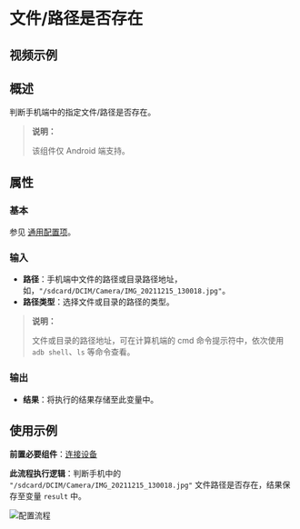 # 文件/路径是否存在

## 视频示例

## 概述

判断手机端中的指定文件/路径是否存在。

> **说明：**
>
> 该组件仅 Android 端支持。

## 属性

### 基本

参见 [通用配置项](../../Appendix/CommonConfigurationItems.md)。

### 输入

- **路径**：手机端中文件的路径或目录路径地址，如，`"/sdcard/DCIM/Camera/IMG_20211215_130018.jpg"`。
- **路径类型**：选择文件或目录的路径的类型。

>**说明：**
>
> 文件或目录的路径地址，可在计算机端的 cmd 命令提示符中，依次使用 `adb shell`、`ls` 等命令查看。

### 输出

- **结果**：将执行的结果存储至此变量中。

## 使用示例

**前置必要组件**：[连接设备](../../PhoneAutomation/MobileConnect.md)

**此流程执行逻辑**：判断手机中的 `"/sdcard/DCIM/Camera/IMG_20211215_130018.jpg"` 文件路径是否存在，结果保存至变量 `result` 中。

![配置流程](https://docimages.blob.core.chinacloudapi.cn/images/Activities/filepathexists20211215.jpg)
